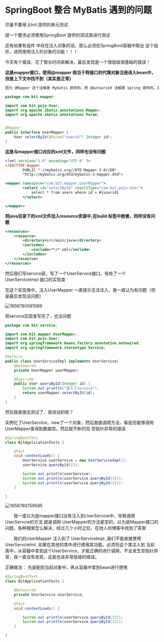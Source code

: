 # SpringBoot 整合 MyBatis 遇到的问题 



尽量不要用 jUnit 提供的单元测试



提一个要求必须使用SpringBoot 提供的测试类进行测试



还有如果有组件 中存在注入对象的话，那么必须在SpringBoot容器中取出 这个组件，进而使用注入的对象的功能！！！





今天有个错误，花了很长时间来解决，最后发现是一个很低级很基础的错误！



**这是mapper接口，使用@mapper 相当于将接口的代理对象注册进入bean中，但是上下文中找不到（其实是正常）**

```txt
因为 @Mapper 这个注解是 Mybatis 提供的，而 @Autowried 注解是 Spring 提供的，IDEA能理解 Spring 的上下文，但是却和 Mybatis 关联不上。而且我们可以根据 @Autowried 源码看到，默认情况下，@Autowried 要求依赖对象必须存在，那么此时 IDEA 只能给个红色警告了。
```



```java
package com.bit.mapper;

import com.bit.pojo.User;
import org.apache.ibatis.annotations.Mapper;
import org.apache.ibatis.annotations.Param;


@Mapper
public interface UserMapper {
    User selectById(@Param("userid") Integer id);
}

```



**这是与mapper接口对应的xml文件，同样也没有问题**



```xml
<?xml version="1.0" encoding="UTF-8" ?>
<!DOCTYPE mapper
        PUBLIC "-//mybatis.org//DTD Mapper 3.0//EN"
        "http://mybatis.org/dtd/mybatis-3-mapper.dtd">

<mapper namespace="com.bit.mapper.UserMapper">
        <select id="selectById" resultType="com.bit.pojo.User">
            select * from users where id = #{userid}
        </select>

</mapper>
```



**将java目录下的xml文件加入resource资源中,在build 标签中嵌套，同样没有问题**



```xml
<resources>    
    <resource>        
        <directory>src/main/java</directory>        
        <includes>            
            <include>**/*.xml</include>        
        </includes>    
    </resource>
</resources>
```



然后我们写service层，写了一个UserService接口，有些了一个UserServiceImpl 接口的实现类



在这个实现类中，注入UserMapper 一直提示无法注入，我一直认为有问题（但是最后发现没问题）

![1656780581069](C:\Users\rain7\AppData\Roaming\Typora\typora-user-images\1656780581069.png)





把service实现类写完了，也没问题



```java
package com.bit.service;

import com.bit.mapper.UserMapper;
import com.bit.pojo.User;
import org.springframework.beans.factory.annotation.Autowired;
import org.springframework.stereotype.Service;

@Service
public class UserServiceImpl implements UserService{
    @Autowired
    private UserMapper userMapper;

    @Override
    public User queryById(Integer id) {
        System.out.println("进入了service");
        return userMapper.selectById(id);
    }
}
```



然后我直接去测试了，我测试的呢？



实例化了UserService，new了一个对象，然后直接调用方法，看是否能够调用UserMapper查询到数据库。然后就不断的包 空指针异常的错误



```java
@SpringBootTest
class BitApplicationTests {

    @Test
    void contextLoads() {
        UserService userService = new UserServiceImpl();
        userService.queryById(13);

        System.out.println(userService);
        System.out.println(userService.queryById(15));
        System.out.println(userService.queryById(13));
    }

}

```

![1656780759585](C:\Users\rain7\AppData\Roaming\Typora\typora-user-images\1656780759585.png)



&emsp;&emsp;我一度以为是mapper接口没有注入到UserServcie中，导致调用UserServcie的方法 就是调用 UserMapper的方法是空的，以为是Mapper接口的问题，各种搜索怎么解决，经过几个小时之后，在他人的博客中找到了答案







&emsp;&emsp;我们的UserMapper 注入到了 UserServiceImpl ,我们不能直接使用 UserServcieIml, 如果在其他的类中进行使用其功能，必须将这个类注入到 当前类中，从容器中拿到这个UserService，才能正确的进行调用，不会发生空指针异常，我一直没有发现，这是也该非常低级的错误。





正确做法： 先装配到当前对象中，再从容器中拿到bean进行使用



```java
@SpringBootTest
class BitApplicationTests {

    @Autowired
    private UserService userService;
    
    @Test
    void contextLoads() {

        System.out.println(userService.queryById(15));
        System.out.println(userService.queryById(13));
    }

}

```



